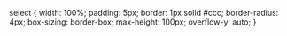 select {
  width: 100%;
  padding: 5px;
  border: 1px solid #ccc;
  border-radius: 4px;
  box-sizing: border-box;
  max-height: 100px; 
  overflow-y: auto; 
}
